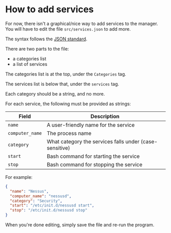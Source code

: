 # How to add services

For now, there isn't a graphical/nice way to add services to the manager.  You
will have to edit the file `src/services.json` to add more.

The syntax follows the [JSON standard][json-standard].

There are two parts to the file:
* a categories list
* a list of services

The categories list is at the top, under the `Categories` tag.

The services list is below that, under the `services` tag.

Each category should be a string, and no more.

For each service, the following must be provided as strings:

| Field           | Description                                             |
| --------------- | ------------------------------------------------------- |
| `name`          | A user-friendly name for the service                    |
| `computer_name` | The process name                                        |
| `category`      | What category the services falls under (case-sensitive) |
| `start`         | Bash command for starting the service                   |
| `stop`          | Bash command for stopping the service                   |

For example:

```json
{
  "name": "Nessus",
  "computer_name": "nessusd",
  "category": "Security",
  "start": "/etc/init.d/nessusd start",
  "stop": "/etc/init.d/nessusd stop"
}
```

When you're done editing, simply save the file and re-run the program.


[json-standard]: www.w3schools.com/js/js_json_syntax.asp